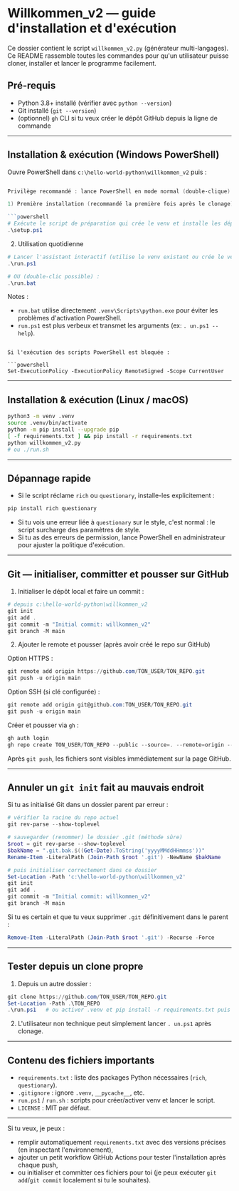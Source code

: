 # Willkommen_v2 — guide d'installation et d'exécution

Ce dossier contient le script `willkommen_v2.py` (générateur multi-langages). Ce README rassemble toutes les commandes pour qu'un utilisateur puisse cloner, installer et lancer le programme facilement.

## Pré-requis
- Python 3.8+ installé (vérifier avec `python --version`)
- Git installé (`git --version`)
- (optionnel) `gh` CLI si tu veux créer le dépôt GitHub depuis la ligne de commande

---

## Installation & exécution (Windows PowerShell)

Ouvre PowerShell dans `c:\hello-world-python\willkommen_v2` puis :

```powershell

Privilège recommandé : lance PowerShell en mode normal (double-clique) ; si l'exécution des scripts est restreinte, il sera possible d'exécuter `run.bat`.

1) Première installation (recommandé la première fois après le clonage)

```powershell
# Exécute le script de préparation qui crée le venv et installe les dépendances
.\setup.ps1
```

2) Utilisation quotidienne

```powershell
# Lancer l'assistant interactif (utilise le venv existant ou crée le venv si absent)
.\run.ps1

# OU (double-clic possible) :
.\run.bat
```

Notes :
- `run.bat` utilise directement `.venv\Scripts\python.exe` pour éviter les problèmes d'activation PowerShell.
- `run.ps1` est plus verbeux et transmet les arguments (ex: `.
un.ps1 --help`).
```

Si l'exécution des scripts PowerShell est bloquée :

```powershell
Set-ExecutionPolicy -ExecutionPolicy RemoteSigned -Scope CurrentUser
```

---

## Installation & exécution (Linux / macOS)

```bash
python3 -m venv .venv
source .venv/bin/activate
python -m pip install --upgrade pip
[ -f requirements.txt ] && pip install -r requirements.txt
python willkommen_v2.py
# ou ./run.sh
```

---

## Dépannage rapide
- Si le script réclame `rich` ou `questionary`, installe-les explicitement :

```powershell
pip install rich questionary
```

- Si tu vois une erreur liée à `questionary` sur le style, c'est normal : le script surcharge des paramètres de style.
- Si tu as des erreurs de permission, lance PowerShell en administrateur pour ajuster la politique d'exécution.

---

## Git — initialiser, committer et pousser sur GitHub

1) Initialiser le dépôt local et faire un commit :

```powershell
# depuis c:\hello-world-python\willkommen_v2
git init
git add .
git commit -m "Initial commit: willkommen_v2"
git branch -M main
```

2) Ajouter le remote et pousser (après avoir créé le repo sur GitHub)

Option HTTPS :

```powershell
git remote add origin https://github.com/TON_USER/TON_REPO.git
git push -u origin main
```

Option SSH (si clé configurée) :

```powershell
git remote add origin git@github.com:TON_USER/TON_REPO.git
git push -u origin main
```

Créer et pousser via `gh` :

```powershell
gh auth login
gh repo create TON_USER/TON_REPO --public --source=. --remote=origin --push
```

Après `git push`, les fichiers sont visibles immédiatement sur la page GitHub.

---

## Annuler un `git init` fait au mauvais endroit

Si tu as initialisé Git dans un dossier parent par erreur :

```powershell
# vérifier la racine du repo actuel
git rev-parse --show-toplevel

# sauvegarder (renommer) le dossier .git (méthode sûre)
$root = git rev-parse --show-toplevel
$bakName = ".git.bak.$((Get-Date).ToString('yyyyMMddHHmmss'))"
Rename-Item -LiteralPath (Join-Path $root '.git') -NewName $bakName

# puis initialiser correctement dans ce dossier
Set-Location -Path 'c:\hello-world-python\willkommen_v2'
git init
git add .
git commit -m "Initial commit: willkommen_v2"
git branch -M main
```

Si tu es certain et que tu veux supprimer `.git` définitivement dans le parent :

```powershell
Remove-Item -LiteralPath (Join-Path $root '.git') -Recurse -Force
```

---

## Tester depuis un clone propre

1) Depuis un autre dossier :

```powershell
git clone https://github.com/TON_USER/TON_REPO.git
Set-Location -Path .\TON_REPO
.\run.ps1   # ou activer .venv et pip install -r requirements.txt puis python
```

2) L'utilisateur non technique peut simplement lancer `.
un.ps1` après clonage.

---

## Contenu des fichiers importants
- `requirements.txt` : liste des packages Python nécessaires (`rich`, `questionary`).
- `.gitignore` : ignore `.venv`, `__pycache__`, etc.
- `run.ps1` / `run.sh` : scripts pour créer/activer venv et lancer le script.
- `LICENSE` : MIT par défaut.

---

Si tu veux, je peux :
- remplir automatiquement `requirements.txt` avec des versions précises (en inspectant l'environnement),
- ajouter un petit workflow GitHub Actions pour tester l'installation après chaque push,
- ou initialiser et committer ces fichiers pour toi (je peux exécuter `git add`/`git commit` localement si tu le souhaites).
